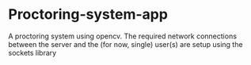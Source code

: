 # Proctoring-system-app
 A proctoring system using opencv. The required network connections between the server and the (for now, single) user(s) are setup using the sockets library 
